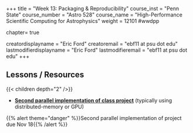 +++
title = "Week 13: Packaging & Reproducibility"
course_inst = "Penn State"
course_number = "Astro 528"
course_name = "High-Performance Scientific Computing for Astrophysics"
weight = 12101  #wwdpp

chapter= true

creatordisplayname = "Eric Ford"
creatoremail = "ebf11 at psu dot edu"
lastmodifierdisplayname = "Eric Ford"
lastmodifieremail = "ebf11 at psu dot edu"
+++

## Lessons / Resources
{{< children depth="2" />}}
- **[Second parallel implementation of class project](/project/parallel2)** (typically using distributed-memory or GPU)

{{% alert theme="danger" %}}Second parallel implementation of project due Nov 18{{% /alert %}}
